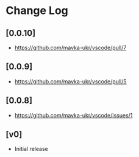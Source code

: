 # Change Log

## [0.0.10]
- https://github.com/mavka-ukr/vscode/pull/7

## [0.0.9]

- https://github.com/mavka-ukr/vscode/pull/5

## [0.0.8]

- https://github.com/mavka-ukr/vscode/issues/1

## [v0]

- Initial release
